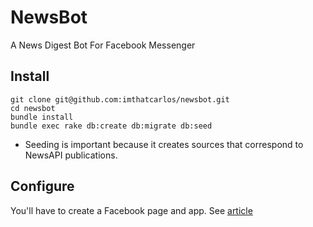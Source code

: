 # NewsBot

A News Digest Bot For Facebook Messenger

## Install

```
git clone git@github.com:imthatcarlos/newsbot.git
cd newsbot
bundle install
bundle exec rake db:create db:migrate db:seed
```

* Seeding is important because it creates sources that correspond to NewsAPI publications.

## Configure
You'll have to create a Facebook page and app. See [article](http://bit.ly/2jBRPYO)